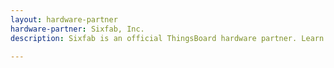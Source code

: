 ```yaml
---
layout: hardware-partner
hardware-partner: Sixfab, Inc.
description: Sixfab is an official ThingsBoard hardware partner. Learn about Sixfab products, supported use cases, and integration guides with the ThingsBoard IoT platform.

---
```




